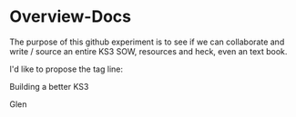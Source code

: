 Overview-Docs
=============

The purpose of this github experiment is to see if we can collaborate and write / source an entire KS3 SOW, resources and heck, even an text book.

I'd like to propose the tag line:

Building a better KS3

Glen
